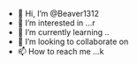 - 👋 Hi, I’m @Beaver1312
- 👀 I’m interested in ...r
- 🌱 I’m currently learning ..
- 💞️ I’m looking to collaborate on 
- 📫 How to reach me ...k

<!---
Beaver1312/Beaver1312 is a ✨ special ✨ repository because its `README.md` (this file) appears on your GitHub profile.
You can click the Preview link to take a look at your changes.
--->
